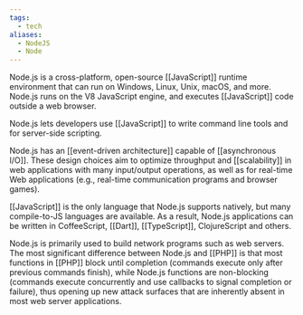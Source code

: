 ```yaml
---
tags:
  - tech
aliases:
  - NodeJS
  - Node
---
```

Node.js is a cross-platform, open-source [[JavaScript]] runtime environment that can run on Windows, Linux, Unix, macOS, and more. 
Node.js runs on the V8 JavaScript engine, and executes [[JavaScript]] code outside a web browser.

Node.js lets developers use [[JavaScript]] to write command line tools and for server-side scripting.

Node.js has an [[event-driven architecture]] capable of [[asynchronous I/O]]. 
These design choices aim to optimize throughput and [[scalability]] in web applications with many input/output operations, as well as for real-time Web applications (e.g., real-time communication programs and browser games).

[[JavaScript]] is the only language that Node.js supports natively, but many compile-to-JS languages are available.
As a result, Node.js applications can be written in CoffeeScript, [[Dart]], [[TypeScript]], ClojureScript and others.

Node.js is primarily used to build network programs such as web servers.
The most significant difference between Node.js and [[PHP]] is that most functions in [[PHP]] block until completion (commands execute only after previous commands finish), while Node.js functions are non-blocking (commands execute concurrently and use callbacks to signal completion or failure), thus opening up new attack surfaces that are inherently absent in most web server applications.

